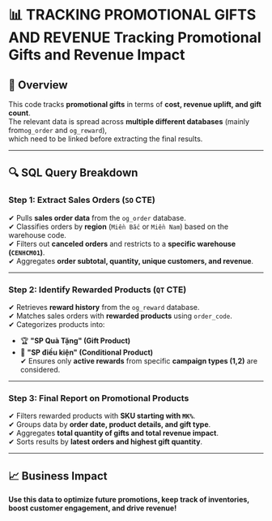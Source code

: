 # 📊 TRACKING PROMOTIONAL GIFTS AND REVENUE Tracking Promotional Gifts and Revenue Impact

## 📌 Overview
This code tracks **promotional gifts** in terms of **cost, revenue uplift, and gift count**.  
The relevant data is spread across **multiple different databases** (mainly from`og_order` and `og_reward`),  
which need to be linked before extracting the final results.

---

## 🔍 SQL Query Breakdown

### **Step 1: Extract Sales Orders (`SO` CTE)**
✔ Pulls **sales order data** from the `og_order` database.  
✔ Classifies orders by **region** (`Miền Bắc` or `Miền Nam`) based on the warehouse code.  
✔ Filters out **canceled orders** and restricts to a **specific warehouse (`CENHCM01`)**.  
✔ Aggregates **order subtotal, quantity, unique customers, and revenue**.  

---

### **Step 2: Identify Rewarded Products (`QT` CTE)**
✔ Retrieves **reward history** from the `og_reward` database.  
✔ Matches sales orders with **rewarded products** using `order_code`.  
✔ Categorizes products into:
   - 🏆 **"SP Quà Tặng" (Gift Product)**  
   - 📌 **"SP điều kiện" (Conditional Product)**  
✔ Ensures only **active rewards** from specific **campaign types (1,2)** are considered.  

---

### **Step 3: Final Report on Promotional Products**
✔ Filters rewarded products with **SKU starting with `MK%`**.  
✔ Groups data by **order date, product details, and gift type**.  
✔ Aggregates **total quantity of gifts and total revenue impact**.  
✔ Sorts results by **latest orders and highest gift quantity**.  

---

## 📈 Business Impact
**Use this data to optimize future promotions, keep track of inventories, boost customer engagement, and drive revenue!**
